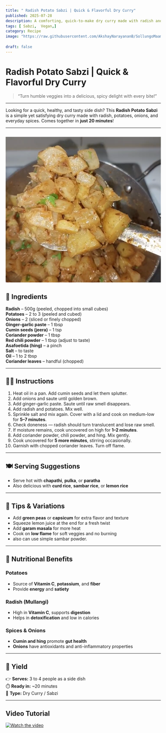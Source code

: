 ```yaml
---
title: " Radish Potato Sabzi | Quick & Flavorful Dry Curry"
published: 2025-07-28
description: A comforting, quick-to-make dry curry made with radish and potatoes, perfect for chapathi, pulka, or rice. Spiced with Indian flavors, ready in 20 minutes!
tags: [ Sabzi,  Vegan,]
category: Recipe
image: "https://raw.githubusercontent.com/AkshayNarayananB/SollungoMaami/master/images/raddhish%20potato.png" 

draft: false
---
```


#  Radish Potato Sabzi | Quick & Flavorful Dry Curry

> “Turn humble veggies into a delicious, spicy delight with every bite!”  

---

Looking for a quick, healthy, and tasty side dish? This **Radish Potato Sabzi** is a simple yet satisfying dry curry made with radish, potatoes, onions, and everyday spices. Comes together in **just 20 minutes**!

---
![raddhish potato](https://raw.githubusercontent.com/AkshayNarayananB/SollungoMaami/master/images/raddhish%20potato.png)
---

## 🛒 Ingredients

 **Radish** – 500g (peeled, chopped into small cubes)  
 **Potatoes** – 2 to 3 (peeled and cubed)  
 **Onions** – 2 (sliced or finely chopped)  
 **Ginger-garlic paste** – 1 tbsp  
 **Cumin seeds (jeera)** – 1 tsp  
 **Coriander powder** – 1 tbsp  
 **Red chili powder** – 1 tbsp (adjust to taste)  
 **Asafoetida (hing)** – a pinch  
 **Salt** – to taste  
 **Oil** – 1 to 2 tbsp  
 **Coriander leaves** – handful (chopped)

---

## 👩‍🍳 Instructions

1.  Heat oil in a pan. Add cumin seeds and let them splutter.  
2.  Add onions and saute until golden brown.  
3.  Add ginger-garlic paste. Saute until raw smell disappears.  
4.  Add radish and potatoes. Mix well.  
5.  Sprinkle salt and mix again. Cover with a lid and cook on medium-low for **5–7 minutes**.  
6.  Check doneness — radish should turn translucent and lose raw smell.  
7.  If moisture remains, cook uncovered on high for **1–2 minutes**.  
8.  Add coriander powder, chili powder, and hing. Mix gently.  
9.  Cook uncovered for **5 more minutes**, stirring occasionally.  
10.  Garnish with chopped coriander leaves. Turn off flame.

---

## 🍽️ Serving Suggestions

- Serve hot with **chapathi**, **pulka**, or **paratha**  
- Also delicious with **curd rice**, **sambar rice**, or **lemon rice**

---

## 🔄 Tips & Variations

-  Add **green peas** or **capsicum** for extra flavor and texture  
-  Squeeze lemon juice at the end for a fresh twist  
-  Add **garam masala** for more heat  
-  Cook on **low flame** for soft veggies and no burning
-  also can use simple sambar powder. 

---

## 🥦 Nutritional Benefits

###  Potatoes  
- Source of **Vitamin C**, **potassium**, and **fiber**  
- Provide **energy** and **satiety**

###  Radish (Mullangi)  
- High in **Vitamin C**, supports **digestion**  
- Helps in **detoxification** and low in calories

###  Spices & Onions  
- **Cumin and hing** promote **gut health**  
- **Onions** have antioxidants and anti-inflammatory properties

---

## 📝 Yield

👉 **Serves:** 3 to 4 people as a side dish  
⏱️ **Ready in:** ~20 minutes  
🥄 **Type:** Dry Curry / Sabzi

---
## Video Tutorial

[![Watch the video](https://img.youtube.com/vi/YMiiFkGihbg/0.jpg)](https://youtu.be/YMiiFkGihbg?si=GOUdR5fu2L27yom0)
